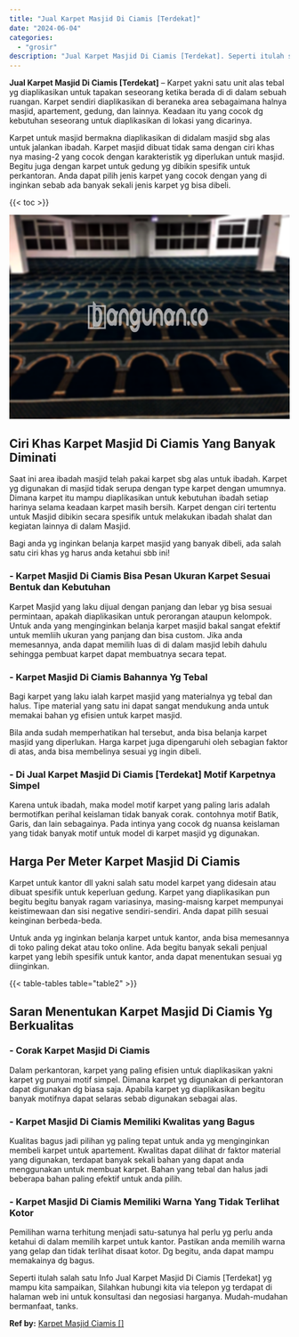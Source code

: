 ```yaml
---
title: "Jual Karpet Masjid Di Ciamis [Terdekat]"
date: "2024-06-04"
categories: 
  - "grosir"
description: "Jual Karpet Masjid Di Ciamis [Terdekat]. Seperti itulah salah satu Info Jual Karpet Masjid Di Ciamis [Terdekat] yg mampu kita sampaikan, Silahkan hubungi k..."
---
```


**Jual Karpet Masjid Di Ciamis \[Terdekat\]** – Karpet yakni satu unit alas tebal yg diaplikasikan untuk tapakan seseorang ketika berada di di dalam sebuah ruangan. Karpet sendiri diaplikasikan di beraneka area sebagaimana halnya masjid, apartement, gedung, dan lainnya. Keadaan itu yang cocok dg kebutuhan seseorang untuk diaplikasikan di lokasi yang dicarinya.

Karpet untuk masjid bermakna diaplikasikan di didalam masjid sbg alas untuk jalankan ibadah. Karpet masjid dibuat tidak sama dengan ciri khas nya masing-2 yang cocok dengan karakteristik yg diperlukan untuk masjid. Begitu juga dengan karpet untuk gedung yg dibikin spesifik untuk perkantoran. Anda dapat pilih jenis karpet yang cocok dengan yang di inginkan sebab ada banyak sekali jenis karpet yg bisa dibeli.

{{< toc >}}

![Jual Karpet Masjid Di Ciamis [Terdekat]](/images/grosir-karpet-murah-66.png)

## Ciri Khas Karpet Masjid Di Ciamis Yang Banyak Diminati

Saat ini area ibadah masjid telah pakai karpet sbg alas untuk ibadah. Karpet yg digunakan di masjid tidak serupa dengan type karpet dengan umumnya. Dimana karpet itu mampu diaplikasikan untuk kebutuhan ibadah setiap harinya selama keadaan karpet masih bersih. Karpet dengan ciri tertentu untuk Masjid dibikin secara spesifik untuk melakukan ibadah shalat dan kegiatan lainnya di dalam Masjid.

Bagi anda yg inginkan belanja karpet masjid yang banyak dibeli, ada salah satu ciri khas yg harus anda ketahui sbb ini!

### \- Karpet Masjid Di Ciamis Bisa Pesan Ukuran Karpet Sesuai Bentuk dan Kebutuhan

Karpet Masjid yang laku dijual dengan panjang dan lebar yg bisa sesuai permintaan, apakah diaplikasikan untuk perorangan ataupun kelompok. Untuk anda yang menginginkan belanja karpet masjid bakal sangat efektif untuk memliih ukuran yang panjang dan bisa custom. Jika anda memesannya, anda dapat memilih luas di di dalam masjid lebih dahulu sehingga pembuat karpet dapat membuatnya secara tepat.

### \- Karpet Masjid Di Ciamis Bahannya Yg Tebal

Bagi karpet yang laku ialah karpet masjid yang materialnya yg tebal dan halus. Tipe material yang satu ini dapat sangat mendukung anda untuk memakai bahan yg efisien untuk karpet masjid.

Bila anda sudah memperhatikan hal tersebut, anda bisa belanja karpet masjid yang diperlukan. Harga karpet juga dipengaruhi oleh sebagian faktor di atas, anda bisa membelinya sesuai yg ingin dibeli.

### \- Di Jual Karpet Masjid Di Ciamis \[Terdekat\] Motif Karpetnya Simpel

Karena untuk ibadah, maka model motif karpet yang paling laris adalah bermotifkan perihal keislaman tidak banyak corak. contohnya motif Batik, Garis, dan lain sebagainya. Pada intinya yang cocok dg nuansa keislaman yang tidak banyak motif untuk model di karpet masjid yg digunakan.

## Harga Per Meter Karpet Masjid Di Ciamis

Karpet untuk kantor dll yakni salah satu model karpet yang didesain atau dibuat spesifik untuk keperluan gedung. Karpet yang diaplikasikan pun begitu begitu banyak ragam variasinya, masing-maisng karpet mempunyai keistimewaan dan sisi negative sendiri-sendiri. Anda dapat pilih sesuai keinginan berbeda-beda.

Untuk anda yg inginkan belanja karpet untuk kantor, anda bisa memesannya di toko paling dekat atau toko online. Ada begitu banyak sekali penjual karpet yang lebih spesifik untuk kantor, anda dapat menentukan sesuai yg diinginkan.

{{< table-tables table="table2" >}}

## Saran Menentukan Karpet Masjid Di Ciamis Yg Berkualitas

### \- Corak Karpet Masjid Di Ciamis

Dalam perkantoran, karpet yang paling efisien untuk diaplikasikan yakni karpet yg punyai motif simpel. Dimana karpet yg digunakan di perkantoran dapat digunakan dg biasa saja. Apabila karpet yg diaplikasikan begitu banyak motifnya dapat selaras sebab digunakan sebagai alas.

### \- Karpet Masjid Di Ciamis Memiliki Kwalitas yang Bagus

Kualitas bagus jadi pilihan yg paling tepat untuk anda yg menginginkan membeli karpet untuk apartement. Kwalitas dapat dilihat dr faktor material yang digunakan, terdapat banyak sekali bahan yang dapat anda menggunakan untuk membuat karpet. Bahan yang tebal dan halus jadi beberapa bahan paling efektif untuk anda pilih.

### \- Karpet Masjid Di Ciamis Memiliki Warna Yang Tidak Terlihat Kotor

Pemilihan warna terhitung menjadi satu-satunya hal perlu yg perlu anda ketahui di dalam memilih karpet untuk kantor. Pastikan anda memilih warna yang gelap dan tidak terlihat disaat kotor. Dg begitu, anda dapat mampu memakainya dg bagus.

Seperti itulah salah satu Info Jual Karpet Masjid Di Ciamis \[Terdekat\] yg mampu kita sampaikan, Silahkan hubungi kita via telepon yg terdapat di halaman web ini untuk konsultasi dan negosiasi harganya. Mudah-mudahan bermanfaat, tanks.

**Ref by:**  [Karpet Masjid Ciamis []](https://id.wikipedia.org/wiki/Karpet)
